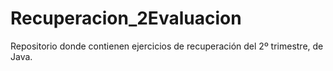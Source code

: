 # Recuperacion_2Evaluacion
Repositorio donde contienen ejercicios de recuperación del 2º trimestre, de Java.
